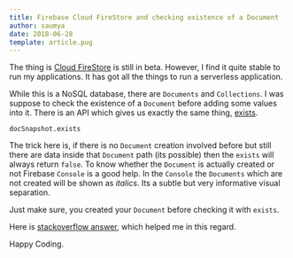 ```yaml
---
title: Firebase Cloud FireStore and checking existence of a Document
author: saumya
date: 2018-06-28
template: article.pug
---
```


The thing is [Cloud FireStore][1] is still in beta. However, I find it quite stable to run my applications. It has got all the things to run a serverless application.

While this is a NoSQL database, there are `Documents` and `Collections`. I was suppose to check the existence of a `Document` before adding some values into it. There is an API which gives us exactly the same thing, [exists][2].

```
docSnapshot.exists
```

The trick here is, if there is no `Document` creation involved before but still there are data inside that `Document` path (its possible) then the `exists` will always return `false`. To know whether the `Document` is actually created or not Firebase `Console` is a good help. In the `Console` the `Documents` which are not created will be shown as *italics*. Its a subtle but very informative visual separation.

Just make sure, you created your `Document` before checking it with `exists`.

Here is [stackoverflow answer][so1], which helped me in this regard.




Happy Coding.












[1]: https://firebase.google.com/products/firestore/
[2]: https://firebase.google.com/docs/reference/js/firebase.firestore.DocumentSnapshot#~exists

[so1]: https://stackoverflow.com/questions/48068581/firebase-doc-exists-but-doc-exists-returns-false?answertab=active#tab-top









